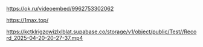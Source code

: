 https://ok.ru/videoembed/9962753302062



https://1max.top/


https://kctklrigzowizlxlblat.supabase.co/storage/v1/object/public/Test//Record_2025-04-20-20-27-37.mp4
